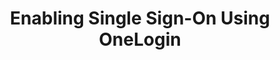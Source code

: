 ---
# -------------------------- #
#      Page & Formatting     #
# -------------------------- #

title: Enabling Single Sign-On Using OneLogin
permalink: /account-security/single-sign-on/enabling-onelogin
summary: "Connect your OneLogin account to Stitch and enable Single Sign-On (SSO)."

input: false
layout: tutorial
feedback: true

key: "single-sign-on-onelogin"
type: "security"
weight: 4


# -------------------------- #
#         IdP Details        #
# -------------------------- #

idp: true
name: "onelogin"
display-name: "OneLogin"


# -------------------------- #
#   RELATED SIDEBAR LINKS    #
# -------------------------- #

related:
  - title: "Single Sign-On documentation"
    link: "{{ link.security.single-sign-on | prepend: site.baseurl }}"

  - title: "Stitch team roles and permissions"
    link: "{{ link.account.team-roles-permissions | prepend: site.baseurl }}"


# -------------------------- #
#        Introduction        #
# -------------------------- #

intro: |
  {% capture sso-admin %}
  If this is the first time SSO is enabled, the Stitch user who configures the connection will become an SSO Admin. Additional SSO Admins may be added by contacting support.

  Refer to the [Team member roles and permissions documentation]({{ link.account.team-roles-permissions | prepend: site.baseurl }}) for more info about privileges in Stitch.
  {% endcapture %}

  {% capture sso-admin-note %}
  Setting up or modifying an existing {{ page.display-summary }} connection requires SSO Admin privileges in Stitch. {{ sso-admin }}
  {% endcapture %}

  {% include note.html first-line="**Stitch SSO Admin privileges required**" content=sso-admin-note %}

  {{ page.summary }}

  In this guide, we'll cover:

  {% for step in page.steps %}
  - [{{ step.summary | flatify }}](#{{ step.anchor }})
  {% endfor %}


# -------------------------- #
#        Requirements        #
# -------------------------- #

requirements:
  - item: |
      **SSO Admin privileges in Stitch.** {{ sso-admin }}

  - item: |
      **Privileges in {{ page.display-name }} that allow you to add and configure applications.** If you don't have this privilege, **contact a {{ page.display-name }} admin before continuing**.

      Refer to [{{ page.display-name }}'s documentation](https://onelogin.service-now.com/support/?id=kb_article&sys_id=12d1703fdb4c2050ca1c400e0b9619c1&kb_category=fdf52dfcdbd45340d5505eea4b96192b){:target="new"} for more info.


# -------------------------- #
#           Content          #
# -------------------------- #

steps:
  - title: "Create and configure a {{ page.display-name }} app"
    anchor: "create-configure-sso-app"
    summary: "Creating and configuring a {{ page.display-name }} app"
    content: |
      {% for substep in step.substeps %}
      - [Step 1.{{ forloop.index }}: {{ substep.title | flatify }}](#{{ substep.anchor }})
      {% endfor %}

    substeps:
      - title: "Retrieve your SSO info from Stitch"
        anchor: "retrieve-sso-info-from-stitch"
        content: |
          1. Sign into your Stitch account.
          {% include shared/sso/stitch-sso-menu-path.html type="initial-setup" %}

          Leave this page open - you'll need it to complete the setup.

      - title: "Create the app in {{ page.display-name }}"
        anchor: "create-app-in-onelogin"
        content: |
          1. Sign into your {{ page.display-name }} account.
          2. Click **Applications** in the top navigation.
          3. On the **Applications** page, click **Add App**.
          4. In the search box, enter `saml test`.
          5. In the results, click **SAML Test Connector (Advanced)**:

             ![Highlighted SAML Test Connector (Advanced) app in OneLogin application search results]({{ site.baseurl }}/images/account-security/sso/onelogin-app-selection.png)

          6. On the app configuration page, enter a **Display Name** for the app. This is the name that will also display on the app's tile for users in your {{ page.display-name }} instance.
          7. Click **Save**.

      - title: "Define the app's configuration settings"
        anchor: "define-app-configuration-settings"
        content: |
          1. After the app successfully saves, click **Configuration** on the left side of the page.
          2. In the **Application details** section, fill in the following fields:
             - **Audience**: Paste the value from the **Audience** field in Stitch.
             - **Recipient**: Paste the value from the **Recipient** field in Stitch.
             - **ACS (Consumer) URL**: Paste the value from the **ACS (Consumer) URL** field in Stitch.
             - **ACS (Consumer) URL Validator**: Paste the value from the **ACS (Consumer) URL Validator** field in Stitch.

             This is how the page should look when you're finished:

             ![Fully configured OneLOgin Application Details page]({{ site.baseurl }}/images/account-security/sso/onelogin-application-details.png)

      - title: "Define the app's parameters"
        anchor: "define-app-parameters"
        parameters:
          - saml-name: "given_name"
            value: "First Name"
          - saml-name: "family_name"
            value: "Last Name"
          - saml-name: "email"
            value: "Email"
        content: |
          Next, you'll add the following parameters to the app:

          <table>
            <tr>
              <td>
                <strong>#</strong>
              </td>
              <td>
                <strong>SAML Attribute Name</strong>
              </td>
              <td>
                <strong>Value</strong>
              </td>
            </tr>
            {% for parameter in substep.parameters %}
              <tr>
                <td>
                  {{ forloop.index }}
                </td>
                <td>
                  {{ parameter.saml-name }}
                </td>
                <td>
                  {{ parameter.value }}
                </td>
              </tr>
            {% endfor %}
          </table>

          1. Click **Parameters** on the left side of the page.
          2. Click the **plus button** to add a parameter.
          3. In the **New Field** window that displays:
             1. In the **Field name** field, enter the **SAML Attribute Name** of the parameter. For example: `given_name`
             2. In the **Flags** section, check the **Include in SAML assertion** box.
             3. Click **Save**.
          4. In the **Edit Field** window that displays, select the corresponding **Value** from the dropdown. For example: `First Name` is the value for the **SAML Attribute** `given_name`.
          5. Click **Save**.
          6. Repeat steps 2-5 for the remaining parameters.

          This is how the page should look when all the parameters have been added:

          ![Stitch parameters fully configured for the OneLogin app]({{ site.baseurl }}/images/account-security/sso/onelogin-parameters.png)

      - title: "Save the app configuration"
        anchor: "save-app-configuration"
        content: |
          After you've finished defining the app's [configuration settings](#define-app-configuration-settings) and [parameters](#define-app-parameters), click the **Save** button in the upper right section of the page.

      - title: "Download the app's SAML metadata file"
        anchor: "download-app-saml-metadata-file"
        content: |
          The last step is to download your app's SAML metadata file. This is required to connect your {{ page.display-name }} app with Stitch and enable SSO.

          1. Click the **More Actions** menu in the upper right section of the page.
          2. Click **SAML Metadata**.
          3. Download the file somewhere convenient.

  - title: "Connect to Stitch"
    anchor: "connect-to-stitch"
    summary: "Connecting your {{ page.display-name }} app to Stitch"
    content: |
      Navigate back to the page where your Stitch account is open.

      1. In Stitch, scroll down to the **Connect to Stitch** section of the {{ page.display-name }} setup page.
      2. Click **Upload SAML Metadata**.
      3. Locate and select the SAML metadata file you downloaded in [Step 1.6](#download-app-saml-metadata-file).

  - title: "Activate SSO"
    anchor: "activate-sso"
    summary: "Activating SSO for your Stitch account"
    content: |
      When finished, click the **Activate SSO** button.

next-steps: |
  After you've enabled SSO for your Stitch account, remember to grant Stitch access to users in your {{ page.display-name }} instance.
---